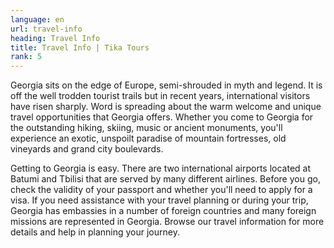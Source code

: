 ```yaml
---
language: en
url: travel-info
heading: Travel Info
title: Travel Info | Tika Tours
rank: 5
---
```

<div class="row content-row"><!-- 893 (0)-->

</div>

<div class="row content-row"><!-- 894 (2)-->
<div class="col-12 col-sm-6 col-md-6"><!-- 1236 -->

Georgia sits on the edge of Europe, semi\-shrouded in myth and legend. It is off
the well trodden tourist trails but in recent years, international visitors have
risen sharply. Word is spreading about the warm welcome and unique travel opportunities
that Georgia offers. Whether you come to Georgia for the outstanding hiking, skiing,
music or ancient monuments, you'll experience an exotic, unspoilt paradise of mountain
fortresses, old vineyards and grand city boulevards.

</div>

<div class="col-12 col-sm-6 col-md-6"><!-- 1237 -->

Getting to Georgia is easy. There are two international airports located at Batumi
and Tbilisi that are served by many different airlines. Before you go, check the
validity of your passport and whether you'll need to apply for a visa. If you need
assistance with your travel planning or during your trip, Georgia has embassies
in a number of foreign countries and many foreign missions are represented in Georgia.
Browse our travel information for more details and help in planning your journey.

</div>

</div>

